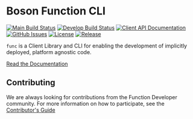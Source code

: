 # Boson Function CLI

[![Main Build Status](https://github.com/boson-project/func/workflows/Main/badge.svg?branch=main)](https://github.com/boson-project/func/actions?query=workflow%3AMain+branch%3Amain)
[![Develop Build Status](https://github.com/boson-project/func/workflows/Develop/badge.svg?branch=develop&label=develop)](https://github.com/boson-project/func/actions?query=workflow%3ADevelop+branch%3Adevelop)
[![Client API Documentation](https://godoc.org/github.com/boson-project/func?status.svg)](http://godoc.org/github.com/boson-project/func)
[![GitHub Issues](https://img.shields.io/github/issues/boson-project/func.svg)](https://github.com/boson-project/func/issues)
[![License](https://img.shields.io/github/license/boson-project/func)](https://github.com/boson-project/func/blob/main/LICENSE)
[![Release](https://img.shields.io/github/release/boson-project/func.svg?label=Release)](https://github.com/boson-project/func/releases)

`func` is a Client Library and CLI for enabling the development of implicitly deployed, platform agnostic code.

[Read the Documentation](docs/README.md)

## Contributing

We are always looking for contributions from the Function Developer community.  For more information on how to participate, see the [Contributor's Guide](docs/contributors_guide.md)

